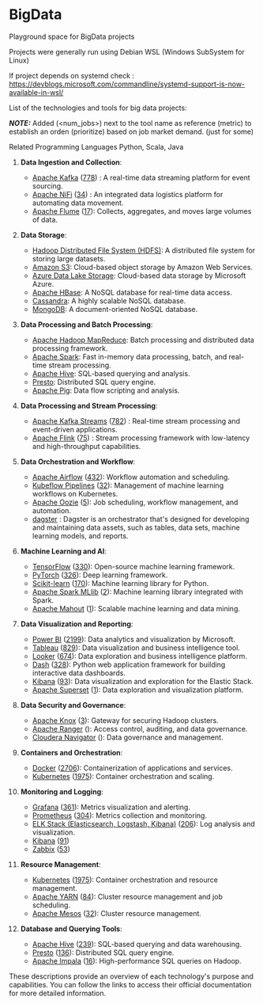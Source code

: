 # BigData
Playground space for BigData projects

Projects were generally run using Debian WSL (Windows SubSystem for Linux)

If project depends on systemd check :
https://devblogs.microsoft.com/commandline/systemd-support-is-now-available-in-wsl/



List of the technologies and tools for big data projects:

***NOTE:*** Added (<num_jobs>) next to the tool name as reference (metric) to establish an orden (prioritize) based on job market demand. (just for some)

Related Programming Languages Python, Scala, Java

1. **Data Ingestion and Collection**:
   - [Apache Kafka](https://kafka.apache.org/) ([778](https://uk.indeed.com/jobs?q=kafka&l=&vjk=f4531e1bb25afbb1)) : A real-time data streaming platform for event sourcing.
   - [Apache NiFi](https://nifi.apache.org/) ([34](https://uk.indeed.com/jobs?q=nifi&l=&vjk=b0085634ddee6b3c)) : An integrated data logistics platform for automating data movement.
   - [Apache Flume](https://flume.apache.org/) ([17](https://uk.indeed.com/jobs?q=flume&l=&vjk=9a005942bfd0cce2)): Collects, aggregates, and moves large volumes of data.

2. **Data Storage**:
   - [Hadoop Distributed File System (HDFS)](https://hadoop.apache.org/): A distributed file system for storing large datasets.
   - [Amazon S3](https://aws.amazon.com/s3/): Cloud-based object storage by Amazon Web Services.
   - [Azure Data Lake Storage](https://azure.microsoft.com/en-us/services/storage/data-lake-storage/): Cloud-based data storage by Microsoft Azure.
   - [Apache HBase](https://hbase.apache.org/): A NoSQL database for real-time data access.
   - [Cassandra](https://cassandra.apache.org/): A highly scalable NoSQL database.
   - [MongoDB](https://www.mongodb.com/): A document-oriented NoSQL database.

3. **Data Processing and Batch Processing**:
   - [Apache Hadoop MapReduce](https://hadoop.apache.org/docs/current/hadoop-mapreduce-client/hadoop-mapreduce-client-core/MapReduceTutorial.html): Batch processing and distributed data processing framework.
   - [Apache Spark](https://spark.apache.org/): Fast in-memory data processing, batch, and real-time stream processing.
   - [Apache Hive](https://hive.apache.org/): SQL-based querying and analysis.
   - [Presto](https://prestodb.io/): Distributed SQL query engine.
   - [Apache Pig](https://pig.apache.org/): Data flow scripting and analysis.

4. **Data Processing and Stream Processing**:
   - [Apache Kafka Streams](https://kafka.apache.org/documentation/streams/) ([782](https://uk.indeed.com/jobs?q=kafka&l=&vjk=f4531e1bb25afbb1)) : Real-time stream processing and event-driven applications.
   - [Apache Flink](https://flink.apache.org/) ([75](https://uk.indeed.com/jobs?q=flink&l=&vjk=b0085634ddee6b3c)) : Stream processing framework with low-latency and high-throughput capabilities.

5. **Data Orchestration and Workflow**:
   - [Apache Airflow](https://airflow.apache.org/) ([432](https://uk.indeed.com/jobs?q=Airflow&l=&vjk=9ac7d7fa69ae76c0)): Workflow automation and scheduling.
   - [Kubeflow Pipelines](https://www.kubeflow.org/docs/components/pipelines/v1/introduction/) ([32](https://uk.indeed.com/jobs?q=Kubeflow&l=&vjk=434da02026e15697)): Management of machine learning workflows on Kubernetes.
   - [Apache Oozie](http://oozie.apache.org/) ([5](https://uk.indeed.com/jobs?q=Oozie&l=&vjk=5ab256f058e15ccb)): Job scheduling, workflow management, and automation.
   - [dagster](https://dagster.io/) []() : Dagster is an orchestrator that's designed for developing and maintaining data assets, such as tables, data sets, machine learning models, and reports.

6. **Machine Learning and AI**:
   - [TensorFlow](https://www.tensorflow.org/) ([330](https://uk.indeed.com/jobs?q=TensorFlow&l=&vjk=8a551936816d81ba)): Open-source machine learning framework.
   - [PyTorch](https://pytorch.org/) ([326](https://uk.indeed.com/jobs?q=PyTorch&l=&vjk=8a551936816d81ba)): Deep learning framework.
   - [Scikit-learn](https://scikit-learn.org/) ([170](https://uk.indeed.com/jobs?q=Scikit-learn&l=&vjk=8a551936816d81ba)): Machine learning library for Python.
   - [Apache Spark MLlib](https://spark.apache.org/docs/latest/ml-guide.html) ([2](https://uk.indeed.com/jobs?q=Spark+MLlib&l=&vjk=1d735cc491b4a052)): Machine learning library integrated with Spark.
   - [Apache Mahout](https://mahout.apache.org/) ([1](https://uk.indeed.com/jobs?q=mahout&l=&vjk=7904a89403aa0da7)): Scalable machine learning and data mining.

7. **Data Visualization and Reporting**:
    - [Power BI](https://powerbi.microsoft.com/) ([2199](https://uk.indeed.com/jobs?q=power+bi&l=&vjk=ee498d15539ce894)): Data analytics and visualization by Microsoft.
    - [Tableau](https://www.tableau.com/) ([829](https://uk.indeed.com/jobs?q=tableau&l=&vjk=e10505ee35075603)): Data visualization and business intelligence tool.
    - [Looker](https://looker.com/) ([674](https://uk.indeed.com/jobs?q=looker&l=&vjk=6c577ba60031a001)): Data exploration and business intelligence platform.
    - [Dash](https://plotly.com/dash/) ([328](https://uk.indeed.com/jobs?q=dash&l=&vjk=3668120d6ea520da)): Python web application framework for building interactive data dashboards.
    - [Kibana](https://www.elastic.co/kibana) ([93](https://uk.indeed.com/jobs?q=kibana&l=&vjk=c702f85ca0e33400)): Data visualization and exploration for the Elastic Stack.
    - [Apache Superset](https://superset.apache.org/) ([1](https://uk.indeed.com/jobs?q=apache+superset&l=&vjk=08207349ba5baa76)): Data exploration and visualization platform.
    
    

8. **Data Security and Governance**:
   - [Apache Knox](https://knox.apache.org/) ([3](https://uk.indeed.com/jobs?q=Apache+Knox&l=&vjk=79c243574026da5b)): Gateway for securing Hadoop clusters.
   - [Apache Ranger](https://ranger.apache.org/) ([]()): Access control, auditing, and data governance.
   - [Cloudera Navigator](https://www.cloudera.com/products/navigator.html) ([]()): Data governance and management.

9. **Containers and Orchestration**:
   - [Docker](https://www.docker.com/) ([2706](4225e3a318)): Containerization of applications and services.
   - [Kubernetes](https://kubernetes.io/) ([1975](https://uk.indeed.com/jobs?q=Kubernetes&l=&vjk=5a785d09ed6383da)): Container orchestration and scaling.

10. **Monitoring and Logging**:
    - [Grafana](https://grafana.com/) ([361](https://uk.indeed.com/jobs?q=Grafana&l=&vjk=5a785d09ed6383da)): Metrics visualization and alerting.
    - [Prometheus](https://prometheus.io/) ([304](https://uk.indeed.com/jobs?q=Prometheus&l=&vjk=5a785d09ed6383da)): Metrics collection and monitoring.
    - [ELK Stack (Elasticsearch, Logstash, Kibana)](https://www.elastic.co/) ([206](https://uk.indeed.com/jobs?q=ELK&l=&vjk=8c6b3299c1b3ce4b)): Log analysis and visualization.
    - [Kibana](https://www.elastic.co/es/kibana) ([91](https://uk.indeed.com/jobs?q=kibana&l=&vjk=fbfc7bf4ccc4bc6d))
    - [Zabbix](https://www.zabbix.com/) ([53](https://uk.indeed.com/jobs?q=Zabbix&l=&vjk=0c689bda58764918))

11. **Resource Management**:
    - [Kubernetes](https://kubernetes.io/) ([1975](https://uk.indeed.com/jobs?q=Kubernetes&l=&vjk=5a785d09ed6383da)): Container orchestration and resource management.
    - [Apache YARN](https://hadoop.apache.org/docs/stable/hadoop-yarn/hadoop-yarn-site/YARN.html) ([84](https://uk.indeed.com/jobs?q=YARN&l=&vjk=59f26c9987199794)): Cluster resource management and job scheduling.
    - [Apache Mesos](http://mesos.apache.org/) ([32](https://uk.indeed.com/jobs?q=Mesos&l=&vjk=80a96a5964be2a6a)): Cluster resource management.

12. **Database and Querying Tools**:
    - [Apache Hive](https://hive.apache.org/) ([239](https://uk.indeed.com/jobs?q=hive+data&l=&vjk=167a7e2fcbcc715d)): SQL-based querying and data warehousing.
    - [Presto](https://prestodb.io/) ([136](https://uk.indeed.com/jobs?q=Presto&l=&vjk=e40f5c4542f898f4)): Distributed SQL query engine.
    - [Apache Impala](https://impala.apache.org/) ([16](https://uk.indeed.com/jobs?q=Impala&l=&vjk=e394fed4950b7c26)): High-performance SQL queries on Hadoop.

These descriptions provide an overview of each technology's purpose and capabilities. You can follow the links to access their official documentation for more detailed information.